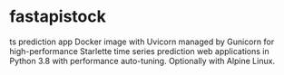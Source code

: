 # fastapistock
ts prediction app
Docker image with Uvicorn managed by Gunicorn for high-performance Starlette time series prediction web applications in Python 3.8 with performance auto-tuning. Optionally with Alpine Linux.
